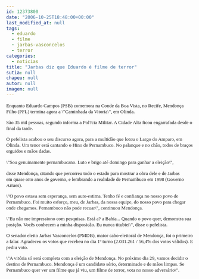 ```yaml
---
id: 12373800
date: "2006-10-25T18:48:00+00:00"
last_modified_at: null
tags:
  - eduardo
  - filme
  - jarbas-vasconcelos
  - terror
categories:
  - noticias
title: "Jarbas diz que Eduardo é filme de terror"
sutia: null
chapeu: null
autor: null
imagem: null
---
```

<p><FONT size=2></p>
<p><P><FONT face=Verdana>Enquanto Eduardo Campos (PSB) comemora na Conde da Boa Vista, no Recife, Mendonça Filho (PFL)&nbsp;termina agora a \"Caminhada da Vitoria\", em Olinda. </FONT></P></p>
<p><P><FONT face=Verdana>São 35 mil pessoas, segundo informa a Pol?cia Militar. A Cidade Alta ficou engarrafada desde o final da tarde.</FONT></P></p>
<p><P><FONT face=Verdana>O pefelista acabou o seu discurso agora, para a multidão que lotou o Largo do Amparo, em Olinda. Um tenor está cantando o Hino de Pernambuco. No palanque e no chão, todos de braços erguidos e mãos dadas.</FONT></P></p>
<p><P></FONT><FONT face=\"MS Shell Dlg\" size=2><FONT face=Verdana>\"Sou genuinamente pernambucano. Luto e brigo até domingo para ganhar a eleição\",</p>
<p> disse Mendonça, citando que percorreu todo o estado para mostrar a obra dele e de Jarbas em&nbsp;quase&nbsp;oito&nbsp;anos de governo, e lembrando a realidade de Pernambuco em 1998 (Governo Arraes).</FONT></P></p>
<p><P><FONT face=Verdana>\"O povo estava sem esperança, sem auto-estima. Tenho fé e confiança no nosso povo de Pernambuco. Foi muito esforço, meu, de Jarbas, da nossa equipe, do nosso povo para chegar onde chegamos. Pernambuco não pode recuar\", continuou Mendonça.</FONT></P></p>
<p><P><FONT face=Verdana>\"Eu não me impressiono com pesquisas. Está a? a Bahia... Quando o povo quer, demonstra sua posição. Vocês conhecem a minha disposicão. Eu nunca titubiei\", disse o pefelista. </FONT></P></p>
<p><P><FONT face=Verdana>O senador eleito Jarbas Vasconcelos (PMDB), maior cabo-eleitoral de Mendonça, foi o primeiro a falar. Agradeceu os votos que recebeu no dia 1º turno (2.031.261 / 56,4% dos votos válidos). E pediu voto.</FONT></P></p>
<p><P><FONT face=Verdana>\"A vitória só será completa com a eleição de Mendonça. No próximo dia 29, vamos decidir o destino de Pernambuco. Mendonça é um candidato sério, determinado e de mãos limpas. Se Pernambuco quer ver um filme que já viu, um filme de terror, vota no nosso adversário\".</FONT></P></FONT> </p>
